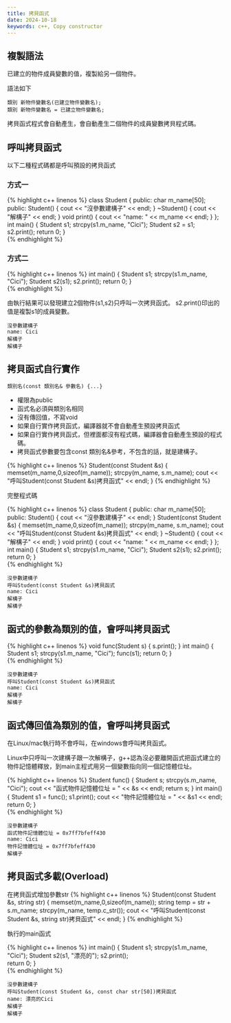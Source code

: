 ```yaml
---
title: 拷貝函式
date: 2024-10-18
keywords: c++, Copy constructor
---
```


## 複製語法

已建立的物件成員變數的值，複製給另一個物件。

語法如下
```
類別 新物件變數名(已建立物件變數名);
類別 新物件變數名 = 已建立物件變數名;
```

拷貝函式程式會自動產生，會自動產生二個物件的成員變數拷貝程式碼。

## 呼叫拷貝函式

以下二種程式碼都是呼叫預設的拷貝函式

### 方式一

{% highlight c++ linenos %}
class Student {
public:
    char m_name[50];
public:
    Student() {
        cout << "沒參數建構子" << endl;
    }
    ~Student() {
        cout << "解構子" << endl;
    }
    void print() {
        cout << "name: " << m_name << endl;
    }
};
int main() {
    Student s1;
    strcpy(s1.m_name, "Cici");
    Student s2 = s1;
    s2.print();
    return 0;
}    
{% endhighlight %}

### 方式二

{% highlight c++ linenos %}
int main() {
    Student s1;
    strcpy(s1.m_name, "Cici");
    Student s2(s1);
    s2.print();
    return 0;
}    
{% endhighlight %}

由執行結果可以發現建立2個物件(s1,s2)只呼叫一次拷貝函式。
s2.print()印出的值是複製s1的成員變數。

```
沒參數建構子
name: Cici
解構子
解構子
```

## 拷貝函式自行實作

```
類別名(const 類別名& 參數名) {...}
```

- 權限為public
- 函式名必須與類別名相同
- 沒有傳回值，不寫void
- 如果自行實作拷貝函式，編譯器就不會自動產生預設拷貝函式
- 如果自行實作拷貝函式，但裡面都沒有程式碼，編譯器會自動產生預設的程式碼。
- 拷貝函式參數要包含const 類別名&參考，不包含的話，就是建構子。

{% highlight c++ linenos %}
    Student(const Student &s) {
        memset(m_name,0,sizeof(m_name));
        strcpy(m_name, s.m_name);
        cout << "呼叫Student(const Student &s)拷貝函式" << endl;
    }
{% endhighlight %}

完整程式碼

{% highlight c++ linenos %}
class Student {
public:
    char m_name[50];
public:
    Student() {
        cout << "沒參數建構子" << endl;
    }
    Student(const Student &s) {
        memset(m_name,0,sizeof(m_name));
        strcpy(m_name, s.m_name);
        cout << "呼叫Student(const Student &s)拷貝函式" << endl;
    }
    ~Student() {
        cout << "解構子" << endl;
    }
    void print() {
        cout << "name: " << m_name << endl;
    }
};
int main() {
    Student s1;
    strcpy(s1.m_name, "Cici");
    Student s2(s1);
    s2.print();
    return 0;
}    
{% endhighlight %}

```
沒參數建構子
呼叫Student(const Student &s)拷貝函式
name: Cici
解構子
解構子
```

## 函式的參數為類別的值，會呼叫拷貝函式

{% highlight c++ linenos %}
void func(Student s) {
    s.print();
}
int main() {
    Student s1;
    strcpy(s1.m_name, "Cici");
    func(s1);
    return 0;
}    
{% endhighlight %}

```
沒參數建構子
呼叫Student(const Student &s)拷貝函式
name: Cici
解構子
解構子
```
## 函式傳回值為類別的值，會呼叫拷貝函式

在Linux/mac執行時不會呼叫，在windows會呼叫拷貝函式。

Linux中只呼叫一次建構子跟一次解構子，g++認為沒必要離開函式把函式建立的物件記憶體釋放，到main主程式用另一個變數指向同一個記憶體位址。

{% highlight c++ linenos %}
Student func() {
    Student s;
    strcpy(s.m_name, "Cici");
    cout << "函式物件記憶體位址 = " << &s << endl;
    return s;
}
int main() {
    Student s1 = func();
    s1.print();
    cout << "物件記憶體位址 = " << &s1 << endl;
    return 0;
}    
{% endhighlight %}  

```
沒參數建構子
函式物件記憶體位址 = 0x7ff7bfeff430
name: Cici
物件記憶體位址 = 0x7ff7bfeff430
解構子
```  

## 拷貝函式多載(Overload)

在拷貝函式增加參數str
{% highlight c++ linenos %}
    Student(const Student &s, string str) {
        memset(m_name,0,sizeof(m_name));
        string temp = str + s.m_name;
        strcpy(m_name, temp.c_str());
        cout << "呼叫Student(const Student &s, string str)拷貝函式" << endl;
    }
{% endhighlight %}  

執行的main函式

{% highlight c++ linenos %}
int main() {
    Student s1;
    strcpy(s1.m_name, "Cici");
    Student s2(s1, "漂亮的");
    s2.print();    
    return 0;
}    
{% endhighlight %} 

```
沒參數建構子
呼叫Student(const Student &s, const char str[50])拷貝函式
name: 漂亮的Cici
解構子
解構子
```   